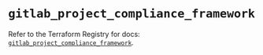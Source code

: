 # `gitlab_project_compliance_framework`

Refer to the Terraform Registry for docs: [`gitlab_project_compliance_framework`](https://registry.terraform.io/providers/gitlabhq/gitlab/16.10.0/docs/resources/project_compliance_framework).
